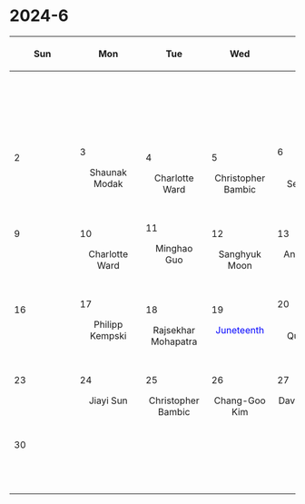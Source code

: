 # 2024-6

|<div style='max-width:100px;width:100px'><p>Sun</p></div>|<div style='max-width:100px;width:100px'><p>Mon</p></div>|<div style='max-width:100px;width:100px'><p>Tue</p></div>|<div style='max-width:100px;width:100px'><p>Wed</p></div>|<div style='max-width:100px;width:100px'><p>Thu</p></div>|<div style='max-width:100px;width:100px'><p>Fri</p></div>|<div style='max-width:100px;width:100px'><p>Sat</p></div>|
|:-:|:-:|:-:|:-:|:-:|:-:|:-:|
|<p><br/><br/></p> |<p><br/><br/></p> |<p><br/><br/></p> |<p><br/><br/></p> |<p><br/><br/></p> |<p><br/><br/></p> |<p align='left'>1</p><p><br/><br/></p>|
|<p align='left'>2</p><p><br/><br/></p>|<p align='left'>3</p><p>Shaunak Modak<br/><br/></p>|<p align='left'>4</p><p>Charlotte<br/> Ward</p>|<p align='left'>5</p><p>Christopher<br/> Bambic</p>|<p align='left'>6</p><p>Amy Secunda<br/><br/></p>|<p align='left'>7</p><p>David Setton<br/><br/></p>|<p align='left'>8</p><p><br/><br/></p>|
|<p align='left'>9</p><p><br/><br/></p>|<p align='left'>10</p><p>Charlotte<br/> Ward</p>|<p align='left'>11</p><p>Minghao Guo<br/><br/></p>|<p align='left'>12</p><p>Sanghyuk<br/> Moon</p>|<p align='left'>13</p><p>Ankan Sur<br/><br/></p>|<p align='left'>14</p><p>Shaunak Modak<br/><br/></p>|<p align='left'>15</p><p><br/><br/></p>|
|<p align='left'>16</p><p><br/><br/></p>|<p align='left'>17</p><p>Philipp Kempski<br/><br/></p>|<p align='left'>18</p><p>Rajsekhar<br/> Mohapatra</p>|<p align='left'>19</p><p><span style='color:blue'>Juneteenth</span><br/><br/></p>|<p align='left'>20</p><p>Eliot Quataert<br/><br/></p>|<p align='left'>21</p><p>Minghao Guo<br/><br/></p>|<p align='left'>22</p><p><br/><br/></p>|
|<p align='left'>23</p><p><br/><br/></p>|<p align='left'>24</p><p>Jiayi Sun<br/><br/></p>|<p align='left'>25</p><p>Christopher<br/> Bambic</p>|<p align='left'>26</p><p>Chang-Goo<br/> Kim</p>|<p align='left'>27</p><p>David Setton<br/><br/></p>|<p align='left'>28</p><p><span style='color:red'>Unassigned</span><br/><br/></p>|<p align='left'>29</p><p><br/><br/></p>|
|<p align='left'>30</p><p><br/><br/></p>|<p><br/><br/></p> |<p><br/><br/></p> |<p><br/><br/></p> |<p><br/><br/></p> |<p><br/><br/></p> |<p><br/><br/></p> |
